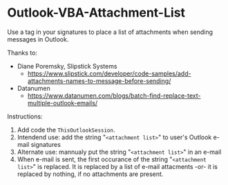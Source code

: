 # Outlook-VBA-Attachment-List
Use a tag in your signatures to place a list of attachments when sending messages in Outlook.

Thanks to:
  * Diane Poremsky, Slipstick Systems
    - https://www.slipstick.com/developer/code-samples/add-attachments-names-to-message-before-sending/
  * Datanumen
    - https://www.datanumen.com/blogs/batch-find-replace-text-multiple-outlook-emails/

Instructions:
1. Add code the ```ThisOutlookSession```.
2. Intendend use: add the string "```<attachment list>```" to user's Outlook e-mail signatures
3. Alternate use: mannualy put the string "```<attachment list>```" in an e-mail
4. When e-mail is sent, the first occurance of the string  "```<attachment list>```" is replaced.  It is replaced by a list of e-mail attacments -or- it is replaced by nothing, if no attachments are present.

